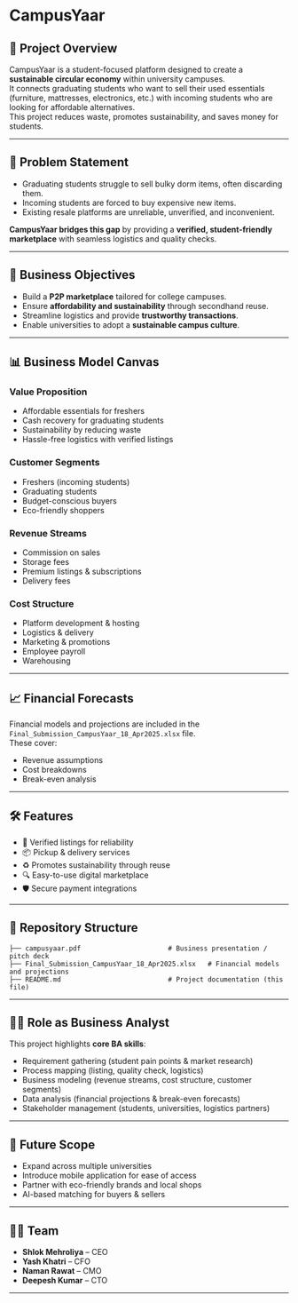 # CampusYaar

## 📌 Project Overview
CampusYaar is a student-focused platform designed to create a **sustainable circular economy** within university campuses.  
It connects graduating students who want to sell their used essentials (furniture, mattresses, electronics, etc.) with incoming students who are looking for affordable alternatives.  
This project reduces waste, promotes sustainability, and saves money for students.

---

## 🚀 Problem Statement
- Graduating students struggle to sell bulky dorm items, often discarding them.
- Incoming students are forced to buy expensive new items.
- Existing resale platforms are unreliable, unverified, and inconvenient.

**CampusYaar bridges this gap** by providing a **verified, student-friendly marketplace** with seamless logistics and quality checks.

---

## 🎯 Business Objectives
- Build a **P2P marketplace** tailored for college campuses.
- Ensure **affordability and sustainability** through secondhand reuse.
- Streamline logistics and provide **trustworthy transactions**.
- Enable universities to adopt a **sustainable campus culture**.

---

## 📊 Business Model Canvas
### **Value Proposition**
- Affordable essentials for freshers
- Cash recovery for graduating students
- Sustainability by reducing waste
- Hassle-free logistics with verified listings

### **Customer Segments**
- Freshers (incoming students)
- Graduating students
- Budget-conscious buyers
- Eco-friendly shoppers

### **Revenue Streams**
- Commission on sales
- Storage fees
- Premium listings & subscriptions
- Delivery fees

### **Cost Structure**
- Platform development & hosting
- Logistics & delivery
- Marketing & promotions
- Employee payroll
- Warehousing

---

## 📈 Financial Forecasts
Financial models and projections are included in the `Final_Submission_CampusYaar_18_Apr2025.xlsx` file.  
These cover:
- Revenue assumptions
- Cost breakdowns
- Break-even analysis

---

## 🛠 Features
- 📌 Verified listings for reliability  
- 📦 Pickup & delivery services  
- ♻️ Promotes sustainability through reuse  
- 🔍 Easy-to-use digital marketplace  
- 🛡 Secure payment integrations  

---

## 📂 Repository Structure
```
├── campusyaar.pdf                      # Business presentation / pitch deck
├── Final_Submission_CampusYaar_18_Apr2025.xlsx   # Financial models and projections
├── README.md                           # Project documentation (this file)
```

---

## 🧑‍💼 Role as Business Analyst
This project highlights **core BA skills**:
- Requirement gathering (student pain points & market research)
- Process mapping (listing, quality check, logistics)
- Business modeling (revenue streams, cost structure, customer segments)
- Data analysis (financial projections & break-even forecasts)
- Stakeholder management (students, universities, logistics partners)

---

## 📌 Future Scope
- Expand across multiple universities
- Introduce mobile application for ease of access
- Partner with eco-friendly brands and local shops
- AI-based matching for buyers & sellers

---

## 👨‍💻 Team
- **Shlok Mehroliya** – CEO  
- **Yash Khatri** – CFO  
- **Naman Rawat** – CMO  
- **Deepesh Kumar** – CTO  

---

